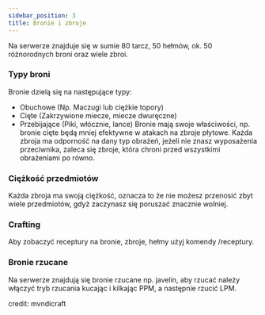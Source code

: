 ```yaml
---
sidebar_position: 3
title: Bronie i zbroje
---
```

Na serwerze znajduje się w sumie 80 tarcz, 50 hełmów, ok. 50 różnorodnych broni oraz wiele zbroi.
### Typy broni
Bronie dzielą się na następujące typy:
- Obuchowe (Np. Maczugi lub ciężkie topory)
- Cięte (Zakrzywione miecze, miecze dwuręczne) 
- Przebijające (Piki, włócznie, lance)
Bronie mają swoje właściwości, np. bronie cięte będą mniej efektywne w atakach na zbroje płytowe. Każda zbroja ma odporność na dany typ obrażeń, jeżeli nie znasz wyposażenia przeciwnika, zaleca się zbroje, która chroni przed wszystkimi obrażeniami po równo. 
 
### Ciężkość przedmiotów
Każda zbroja ma swoją ciężkość, oznacza to że nie możesz przenosić zbyt wiele przedmiotów, gdyż zaczynasz się poruszać znacznie wolniej.

### Crafting
Aby zobaczyć receptury na bronie, zbroje, hełmy użyj komendy /receptury.

### Bronie rzucane
Na serwerze znajdują się bronie rzucane np. javelin, aby rzucać należy włączyć tryb rzucania kucając i kilkając PPM, a następnie rzucić LPM.

credit: mvndicraft
